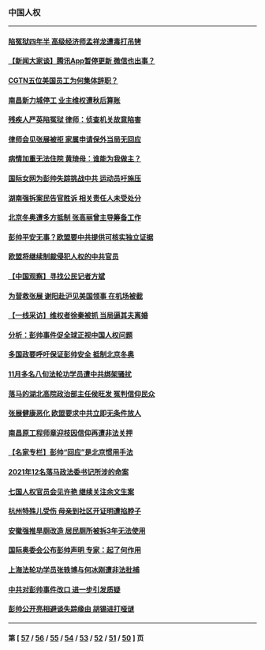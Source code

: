 ### 中国人权
---
#### [陷冤狱四年半 高级经济师孟祥龙遭毒打吊铐](../../pages/ncid278/n13400275.md) 
#### [【新闻大家谈】腾讯App暂停更新 微信也出事？](../../pages/ncid278/n13400313.md) 
#### [CGTN五位美国员工为何集体辞职？](../../pages/ncid278/n13372716.md) 
#### [南昌新力城停工 业主维权遭秋后算账](../../pages/ncid278/n13398247.md) 
#### [残疾人严英陷冤狱 律师：侦查机关故意陷害](../../pages/ncid278/n13396140.md) 
#### [律师会见张展被拒 家属申请保外当局无回应](../../pages/ncid278/n13397664.md) 
#### [病情加重无法住院 黄琦母：谁能为我做主？](../../pages/ncid278/n13397487.md) 
#### [国际女网为彭帅失踪挑战中共 运动员吁施压](../../pages/ncid278/n13396055.md) 
#### [湖南强拆案民告官胜诉 相关责任人未受处分](../../pages/ncid278/n13397112.md) 
#### [北京冬奥遭多方抵制 张高丽曾主导筹备工作](../../pages/ncid278/n13396462.md) 
#### [彭帅平安无事？欧盟要中共提供可核实独立证据](../../pages/ncid278/n13396098.md) 
#### [欧盟将继续制裁侵犯人权的中共官员](../../pages/ncid278/n13396009.md) 
#### [【中国观察】寻找公民记者方斌](../../pages/ncid278/n13396084.md) 
#### [为营救张展 谢阳赴沪见美国领事 在机场被截](../../pages/ncid278/n13395234.md) 
#### [【一线采访】维权者徐秦被抓 当局逼其夫离婚](../../pages/ncid278/n13393100.md) 
#### [分析：彭帅事件促全球正视中国人权问题](../../pages/ncid278/n13394767.md) 
#### [多国政要呼吁保证彭帅安全 抵制北京冬奥](../../pages/ncid278/n13394216.md) 
#### [11月多名八旬法轮功学员遭中共绑架骚扰](../../pages/ncid278/n13393861.md) 
#### [落马的湖北高院政治部主任侯旺发 冤判信仰民众](../../pages/ncid278/n13393338.md) 
#### [张展健康恶化 欧盟要求中共立即无条件放人](../../pages/ncid278/n13394144.md) 
#### [南昌原工程师章迎枝因信仰再遭非法关押](../../pages/ncid278/n13391753.md) 
#### [【名家专栏】彭帅“回应”是北京惯用手法](../../pages/ncid278/n13393412.md) 
#### [2021年12名落马政法委书记所涉的命案](../../pages/ncid278/n13391122.md) 
#### [七国人权官员会见许艳 继续关注余文生案](../../pages/ncid278/n13393050.md) 
#### [杭州特殊儿受伤 母亲到社区开证明遭掐脖子](../../pages/ncid278/n13392869.md) 
#### [安徽强推旱厕改造 居民厕所被拆3年无法使用](../../pages/ncid278/n13392399.md) 
#### [国际奥委会公布彭帅声明 专家：起了何作用](../../pages/ncid278/n13391828.md) 
#### [上海法轮功学员张轶博与何冰刚遭非法批捕](../../pages/ncid278/n13386352.md) 
#### [中共对彭帅事件改口 进一步引发质疑](../../pages/ncid278/n13391682.md) 
#### [彭帅公开亮相避谈失踪缘由 胡锡进打哑谜](../../pages/ncid278/n13391773.md) 

---
#### 第 [ [57](./57.md) / [56](./56.md) / [55](./55.md) / [54](./54.md) / [53](./53.md) / [52](./52.md) / [51](./51.md) / [50](./50.md) ] 页
